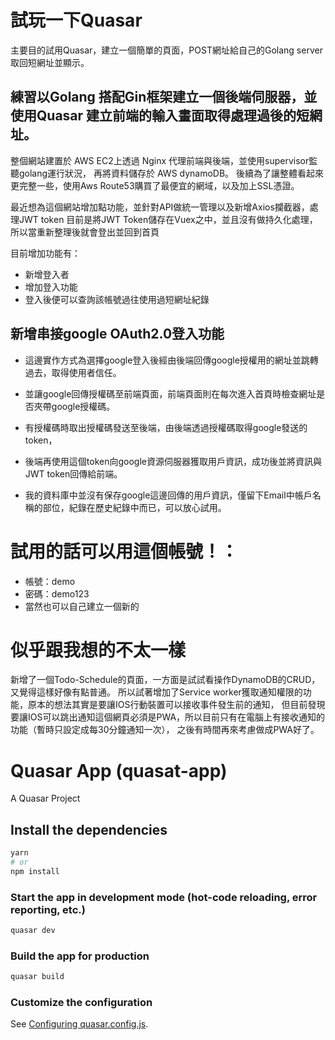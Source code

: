 # 試玩一下Quasar
主要目的試用Quasar，建立一個簡單的頁面，POST網址給自己的Golang server取回短網址並顯示。
## 練習以Golang 搭配Gin框架建立一個後端伺服器，並使用Quasar 建立前端的輸入畫面取得處理過後的短網址。
整個網站建置於 AWS EC2上透過 Nginx 代理前端與後端，並使用supervisor監聽golang運行狀況，
再將資料儲存於 AWS dynamoDB。
後續為了讓整體看起來更完整一些，使用Aws Route53購買了最便宜的網域，以及加上SSL憑證。

最近想為這個網站增加點功能，並針對API做統一管理以及新增Axios攔截器，處理JWT token
目前是將JWT Token儲存在Vuex之中，並且沒有做持久化處理，所以當重新整理後就會登出並回到首頁

目前增加功能有：
* 新增登入者
* 增加登入功能
* 登入後便可以查詢該帳號過往使用過短網址紀錄

## 新增串接google OAuth2.0登入功能
* 這邊實作方式為選擇google登入後經由後端回傳google授權用的網址並跳轉過去，取得使用者信任。
* 並讓google回傳授權碼至前端頁面，前端頁面則在每次進入首頁時檢查網址是否夾帶google授權碼。
* 有授權碼時取出授權碼發送至後端，由後端透過授權碼取得google發送的token，
* 後端再使用這個token向google資源伺服器獲取用戶資訊，成功後並將資訊與JWT token回傳給前端。

* 我的資料庫中並沒有保存google這邊回傳的用戶資訊，僅留下Email中帳戶名稱的部位，紀錄在歷史紀錄中而已，可以放心試用。

# 試用的話可以用這個帳號！：
* 帳號：demo
* 密碼：demo123
* 當然也可以自己建立一個新的

# 似乎跟我想的不太一樣
新增了一個Todo-Schedule的頁面，一方面是試試看操作DynamoDB的CRUD，又覺得這樣好像有點普通。
所以試著增加了Service worker獲取通知權限的功能，原本的想法其實是要讓IOS行動裝置可以接收事件發生前的通知，
但目前發現要讓IOS可以跳出通知這個網頁必須是PWA，所以目前只有在電腦上有接收通知的功能（暫時只設定成每30分鐘通知一次），
之後有時間再來考慮做成PWA好了。
# Quasar App (quasat-app)

A Quasar Project

## Install the dependencies
```bash
yarn
# or
npm install
```

### Start the app in development mode (hot-code reloading, error reporting, etc.)
```bash
quasar dev
```


### Build the app for production
```bash
quasar build
```

### Customize the configuration
See [Configuring quasar.config.js](https://v2.quasar.dev/quasar-cli-vite/quasar-config-js).
